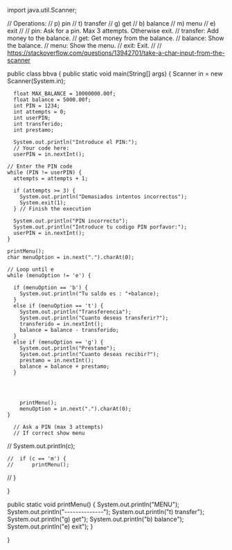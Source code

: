 import java.util.Scanner;

// Operations:
// p) pin
// t) transfer
// g) get
// b) balance
// m) menu
// e) exit
//
// pin: Ask for a pin. Max 3 attempts. Otherwise exit.
// transfer: Add money to the balance.
// get: Get money from the balance.
// balance: Show the balance.
// menu: Show the menu.
// exit: Exit.
//
// https://stackoverflow.com/questions/13942701/take-a-char-input-from-the-scanner

public class bbva {
   public static void main(String[] args) {
      Scanner in = new Scanner(System.in);

      float MAX_BALANCE = 10000000.00f;
      float balance = 5000.00f;
      int PIN = 1234;
      int attempts = 0;
      int userPIN;
      int transferido;
      int prestamo;

      System.out.println("Introduce el PIN:");
      // Your code here:
      userPIN = in.nextInt();

    // Enter the PIN code
    while (PIN != userPIN) {
      attempts = attempts + 1;

      if (attempts >= 3) {
        System.out.println("Demasiados intentos incorrectos");
        System.exit(1);
      } // Finish the execution

      System.out.println("PIN incorrecto");
      System.out.println("Introduce tu codigo PIN porfavor:");
      userPIN = in.nextInt();
    }

    printMenu();
    char menuOption = in.next(".").charAt(0);

    // Loop until e
    while (menuOption != 'e') {

      if (menuOption == 'b') {
        System.out.println("Tu saldo es : "+balance);
      } 
      else if (menuOption == 't') {
        System.out.println("Transferencia");
        System.out.println("Cuanto deseas transferir?");
        transferido = in.nextInt();
        balance = balance - transferido;
      }
      else if (menuOption == 'g') {
        System.out.println("Prestamo");
        System.out.println("Cuanto deseas recibir?");
        prestamo = in.nextInt();
        balance = balance + prestamo;
      }
      

      
      
        printMenu();
        menuOption = in.next(".").charAt(0);
    }

      // Ask a PIN (max 3 attempts)
      // If correct show menu


  //    System.out.println(c);

    //  if (c == 'm') {
    //  	printMenu();
  //    }

   }

   public static void printMenu() {
      System.out.println("MENU");
      System.out.println("--------------");
      System.out.println("t) transfer");
      System.out.println("g) get");
      System.out.println("b) balance");
      System.out.println("e) exit");
   }

 
}
